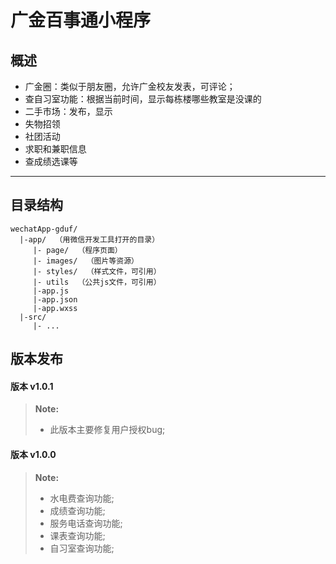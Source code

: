 广金百事通小程序  
=====

## 概述

 - 广金圈：类似于朋友圈，允许广金校友发表，可评论；
 - 查自习室功能：根据当前时间，显示每栋楼哪些教室是没课的
 - 二手市场：发布，显示
 - 失物招领
 - 社团活动
 - 求职和兼职信息
 - 查成绩选课等
 
 ----------
 
## 目录结构
 ```
 wechatApp-gduf/
   |-app/  （用微信开发工具打开的目录）
      |- page/  （程序页面）
      |- images/  （图片等资源）
      |- styles/  （样式文件，可引用）
      |- utils  （公共js文件，可引用）
      |-app.js
      |-app.json
      |-app.wxss
   |-src/
      |- ...
 ```
## 版本发布

#### <i class="icon-file"></i> 版本 v1.0.1
> **Note:**
> - 此版本主要修复用户授权bug;



#### <i class="icon-file"></i> 版本 v1.0.0
> **Note:**
> - 水电费查询功能;
> - 成绩查询功能;
> - 服务电话查询功能;
> - 课表查询功能;
> - 自习室查询功能;

